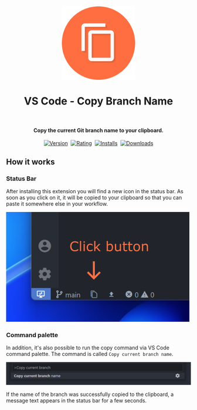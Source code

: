 <h1 align="center">
  <br>
    <img src="https://raw.githubusercontent.com/PKief/vscode-copy-branch-name/main/logo.png" alt="Extension logo" width="200">
  <br><br>
  VS Code - Copy Branch Name
  <br>
  <br>
</h1>

<h4 align="center">Copy the current Git branch name to your clipboard.</h4>

<p align="center">
    <a href="https://marketplace.visualstudio.com/items?itemName=PKief.copy-branch-name"><img src="https://vsmarketplacebadge.apphb.com/version-short/pkief.copy-branch-name.svg?style=for-the-badge&colorA=252526&colorB=43A047&label=VERSION" alt="Version"></a>&nbsp;
    <a href="https://marketplace.visualstudio.com/items?itemName=PKief.copy-branch-name"><img src="https://vsmarketplacebadge.apphb.com/rating-short/pkief.copy-branch-name.svg?style=for-the-badge&colorA=252526&colorB=43A047&label=Rating" alt="Rating"></a>&nbsp;
    <a href="https://marketplace.visualstudio.com/items?itemName=PKief.copy-branch-name"><img src="https://vsmarketplacebadge.apphb.com/installs-short/PKief.copy-branch-name.svg?style=for-the-badge&colorA=252526&colorB=43A047&label=Installs" alt="Installs"></a>&nbsp;
    <a href="https://marketplace.visualstudio.com/items?itemName=PKief.copy-branch-name"><img src="https://vsmarketplacebadge.apphb.com/downloads-short/PKief.copy-branch-name.svg?style=for-the-badge&colorA=252526&colorB=43A047&label=Downloads" alt="Downloads"></a>
</p>

## How it works

### Status Bar

After installing this extension you will find a new icon in the status bar. As soon as you click on it, it will be copied to your clipboard so that you can paste it somewhere else in your workflow.

<img src="https://raw.githubusercontent.com/PKief/vscode-copy-branch-name/main/images/explanation.png" alt="Explanation">

### Command palette

In addition, it's also possible to run the copy command via VS Code command palette. The command is called `Copy current branch name`.

<img src="https://raw.githubusercontent.com/PKief/vscode-copy-branch-name/main/images/command-palette.png" alt="Command palette">

If the name of the branch was successfully copied to the clipboard, a message text appears in the status bar for a few seconds.

